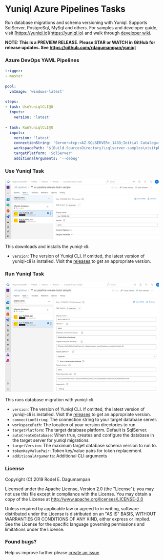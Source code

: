 # Yuniql Azure Pipelines Tasks

Run database migrations and schema versioning with Yuniql. Supports SqlServer, PostgreSql, MySql and others. For samples and developer guide, visit [https://yuniql.io](https://yuniql.io) and walk through [developer wiki](https://github.com/rdagumampan/yuniql/wiki).

**NOTE: This is a PREVIEW RELEASE. Please STAR or WATCH in GitHub for release updates. See https://github.com/rdagumampan/yuniql**

### Azure DevOps YAML Pipelines

``` yaml
trigger:
- master

pool:
  vmImage: 'windows-latest'

steps:
- task: UseYuniqlCLI@0
  inputs:
    version: 'latest'

- task: RunYuniqlCLI@0
  inputs:
    version: 'latest'
    connectionString: 'Server=tcp:<AZ-SQLSERVER>,1433;Initial Catalog=<AZ-SQLDB>;User ID=<USERID>;Password=<PASSWORD>;Encrypt=True;TrustServerCertificate=False;Connection Timeout=30;'
    workspacePath: '$(Build.SourcesDirectory)\sqlserver-samples\visitph-db'
    targetPlatform: 'SqlServer'
    additionalArguments: '--debug'
```

### Use Yuniql Task

![](images/screenshot-01.png)

This downloads and installs the yuniql-cli.
* `version`: The version of Yuniql CLI. If omitted, the latest version of yuniql-cli is installed. Visit the [releases](https://github.com/rdagumampan/yuniql/releases) to get an appropriate version. 

### Run Yuniql Task

![](images/screenshot-02.png)

This runs database migration with yuniql-cli.
* `version`: The version of Yuniql CLI. If omitted, the latest version of yuniql-cli is installed. Visit the [releases](https://github.com/rdagumampan/yuniql/releases) to get an appropriate version. 
* `connectionString`: The connection string to your target database server.
* `workspacePath`: The location of your version directories to run.
* `targetPlatform`: The target database platform. Default is SqlServer.
* `autoCreateDatabase`: When true, creates and configure the database in the target server for yuniql migrations.
* `targetVersion`: The maximum target database schema version to run to.
* `tokenKeyValuePair`: Token key/value pairs for token replacement.
* `additionalArguments`: Additional CLI arguments

### License
Copyright (C) 2019 Rodel E. Dagumampan

Licensed under the Apache License, Version 2.0 (the "License"); you may not use this file except in compliance with the License. You may obtain a copy of the License at http://www.apache.org/licenses/LICENSE-2.0

Unless required by applicable law or agreed to in writing, software distributed under the License is distributed on an "AS IS" BASIS, WITHOUT WARRANTIES OR CONDITIONS OF ANY KIND, either express or implied. See the License for the specific language governing permissions and limitations under the License.

### Found bugs?

Help us improve further please [create an issue](https://github.com/rdagumampan/yuniql/issues/new).